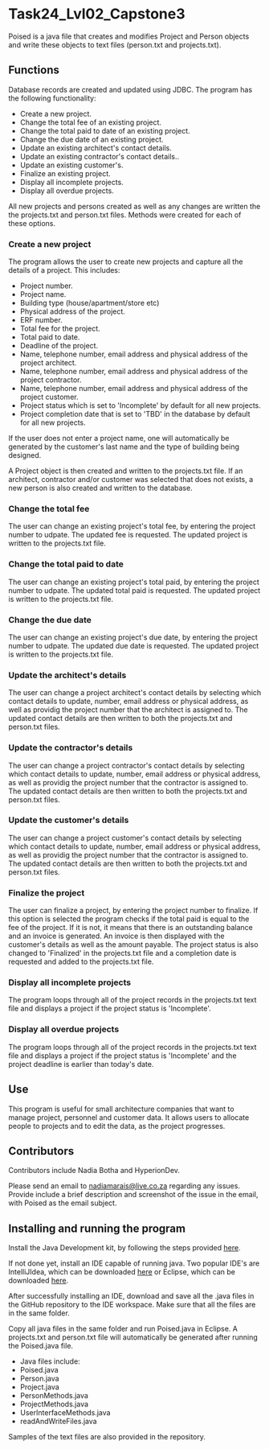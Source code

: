 # Task24_Lvl02_Capstone3
Poised is a java file that creates and modifies Project and Person objects and write these objects to text files (person.txt and projects.txt). 

## Functions
Database records are created and updated using JDBC. The program has the following functionality:
- Create a new project.
- Change the total fee of an existing project.
- Change the total paid to date of an existing project.
- Change the due date of an existing project.
- Update an existing architect's contact details.
- Update an existing contractor's contact details..
- Update an existing customer's.
- Finalize an existing project.
- Display all incomplete projects.
- Display all overdue projects.

All new projects and persons created as well as any changes are written the the projects.txt and person.txt files.
Methods were created for each of these options.

### Create a new project
The program allows the user to create new projects and capture all the details of a project. This includes:
- Project number.
- Project name.
- Building type (house/apartment/store etc)
- Physical address of the project.
- ERF number.
- Total fee for the project.
- Total paid to date.
- Deadline of the project.
- Name, telephone number, email address and physical address of the project architect.
- Name, telephone number, email address and physical address of the project contractor.
- Name, telephone number, email address and physical address of the project customer.
- Project status which is set to 'Incomplete' by default for all new projects.
- Project completion date that is set to 'TBD' in the database by default for all new projects.

If the user does not enter a project name, one will automatically be generated by the customer's last name and the type of building being designed.

A Project object is then created and written to the projects.txt file. If an architect, contractor and/or customer was selected that does not exists, a new
person is also created and written to the database.

### Change the total fee
The user can change an existing project's total fee, by entering the project number to udpate. The updated fee is requested. The updated project is written to the projects.txt file.

### Change the total paid to date
The user can change an existing project's total paid, by entering the project number to udpate. The updated total paid is requested. The updated project is written to the projects.txt file.

### Change the due date
The user can change an existing project's due date, by entering the project number to udpate. The updated due date is requested. The updated project is written to the projects.txt file.

### Update the architect's details
The user can change a project architect's contact details by selecting which contact details to update, number, email address or physical address, as well as providig the project number that the architect is assigned to. The updated contact details are then written to both the projects.txt and person.txt files.


### Update the contractor's details
The user can change a project contractor's contact details by selecting which contact details to update, number, email address or physical address, as well as providig the project number that the contractor is assigned to. The updated contact details are then written to both the projects.txt and person.txt files.

### Update the customer's details
The user can change a project customer's contact details by selecting which contact details to update, number, email address or physical address, as well as providig the project number that the contractor is assigned to. The updated contact details are then written to both the projects.txt and person.txt files.

### Finalize the project
The user can finalize a project, by entering the project number to finalize. If this option is selected the program checks if the total paid is equal to the fee of the project. If it is not, it means that there is an outstanding balance and an invoice is generated. An invoice is then displayed with the customer's details as well as the amount payable. The project status is also changed to 'Finalized' in the projects.txt file and a completion date is requested and added to the projects.txt file.

### Display all incomplete projects
The program loops through all of the project records in the projects.txt text file and displays a project if the project status is 'Incomplete'.

### Display all overdue projects
The program loops through all of the project records in the projects.txt text file and displays a project if the project status is 'Incomplete' and the project deadline is earlier than today's date.

## Use 
This program is useful for small architecture companies that want to manage project, personnel and customer data. It allows users to allocate people to projects and to edit the data, as the project progresses. 

## Contributors
Contributors include Nadia Botha and HyperionDev. 

Please send an email to nadiamarais@live.co.za regarding any issues. Provide include a brief description and screenshot of the issue in the email, with Poised as the email subject. 

## Installing and running the program
Install the Java Development kit, by following the steps provided [here](https://www3.ntu.edu.sg/home/ehchua/programming/howto/JDK_HowTo.html#jdk-install).

If not done yet, install an IDE capable of running java. Two popular IDE's are IntelliJIdea, which can be downloaded [here](https://www.jetbrains.com/idea/) or Eclipse, which can be downloaded [here](https://www.eclipse.org/downloads/).

After successfully installing an IDE, download and save all the .java files in the GitHub repository to the IDE workspace. Make sure that all the files are in the same folder.

Copy all java files in the same folder and run Poised.java in Eclipse. A projects.txt and person.txt file will automatically be generated after running the Poised.java file. 
- Java files include:
- Poised.java
- Person.java
- Project.java
- PersonMethods.java
- ProjectMethods.java
- UserInterfaceMethods.java
- readAndWriteFiles.java

Samples of the text files are also provided in the repository.

